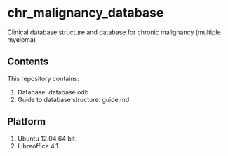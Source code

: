 chr_malignancy_database
=======================

Clinical database structure and database for chronic malignancy (multiple myeloma)

## Contents

This repository contains:

1.  Database: database.odb
2.  Guide to database structure: guide.md

## Platform

1.  Ubuntu 12.04 64 bit.
2.  Libreoffice 4.1
